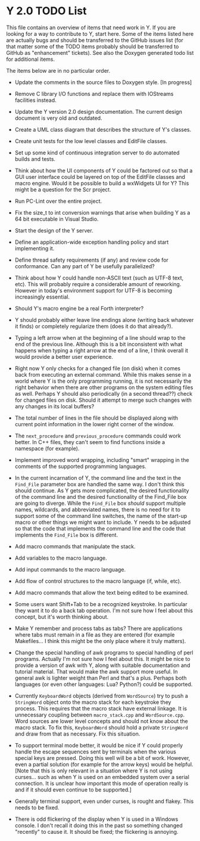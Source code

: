 
Y 2.0 TODO List
===============

This file contains an overview of items that need work in Y. If you are looking for a way to
contribute to Y, start here. Some of the items listed here are actually bugs and should be
transferred to the GitHub issues list (for that matter some of the TODO items probably should be
transferred to GitHub as "enhancement" tickets). See also the Doxygen generated todo list for
additional items.

The items below are in no particular order.

+ Update the comments in the source files to Doxygen style. [In progress]

+ Remove C library I/O functions and replace them with IOStreams facilities instead.

+ Update the Y version 2.0 design documentation. The current design document is very old and
  outdated.

+ Create a UML class diagram that describes the structure of Y's classes.

+ Create unit tests for the low level classes and EditFile classes.

+ Set up some kind of continuous integration server to do automated builds and tests.

+ Think about how the UI components of Y could be factored out so that a GUI user interface
  could be layered on top of the EditFile classes and macro engine. Would it be possible to
  build a wxWidgets UI for Y? This might be a question for the Scr project.

+ Run PC-Lint over the entire project.

+ Fix the size_t to int conversion warnings that arise when building Y as a 64 bit executable in
  Visual Studio.

+ Start the design of the Y server.

+ Define an application-wide exception handling policy and start implementing it.

+ Define thread safety requirements (if any) and review code for conformance. Can any part of Y
  be usefully parallelized?

+ Think about how Y could handle non-ASCII text (such as UTF-8 text, etc). This will probably
  require a considerable amount of reworking. However in today's environment support for UTF-8
  is becoming increasingly essential.

+ Should Y's macro engine be a real Forth interpreter?

+ Y should probably either leave line endings alone (writing back whatever it finds) or
  completely regularize them (does it do that already?).

+ Typing a left arrow when at the beginning of a line should wrap to the end of the previous
  line. Although this is a bit inconsistent with what happens when typing a right arrow at
  the end of a line, I think overall it would provide a better user experience.

+ Right now Y only checks for a changed file (on disk) when it comes back from executing an
  external command. While this makes sense in a world where Y is the only programming running,
  it is not necessarily the right behavior when there are other programs on the system editing
  files as well. Perhaps Y should also periodically (in a second thread??) check for changed
  files on disk. Should it attempt to merge such changes with any changes in its local buffers?

+ The total number of lines in the file should be displayed along with current point information
  in the lower right corner of the window.

+ The `next_procedure` and `previous_procedure` commands could work better. In C++ files, they
  can't seem to find functions inside a namespace (for example).

+ Implement improved word wrapping, including "smart" wrapping in the comments of the supported
  programming languages.

+ In the current incarnation of Y, the command line and the text in the `Find_File` parameter
  box are handled the same way. I don't think this should continue. As Y gets more complicated,
  the desired functionality of the command line and the desired functionality of the Find_File
  box are going to diverge. While the `Find_File` box *should* support multiple names,
  wildcards, and abbreviated names, there is no need for it to support some of the command line
  switches, the name of the start-up macro or other things we might want to include. Y needs to
  be adjusted so that the code that implements the command line and the code that implements the
  `Find_File` box is different.

+ Add macro commands that manipulate the stack.

+ Add variables to the macro language.

+ Add input commands to the macro language.

+ Add flow of control structures to the macro language (if, while, etc).

+ Add macro commands that allow the text being edited to be examined.

+ Some users want Shift+Tab to be a recognized keystroke. In particular they want it to do a
  back tab operation. I'm not sure how I feel about this concept, but it's worth thinking about.

+ Make Y remember and process tabs as tabs? There are applications where tabs must remain in a
  file as they are entered (for example Makefiles... I think this might be the only place where
  it truly matters).

+ Change the special handling of awk programs to special handling of perl programs. Actually I'm
  not sure how I feel about this. It might be nice to provide a version of awk with Y, along
  with suitable documentation and tutorial material. That would make the awk support more
  useful. In general awk is lighter weight than Perl and that's a plus. Perhaps both languages
  (or even other languages: Lua? Python?) could be supported.

+ Currently `KeyboardWord` objects (derived from `WordSource`) try to push a `StringWord` object
  onto the macro stack for each keystroke they process. This requires that the macro stack have
  external linkage. It is unnecessary coupling between `macro_stack.cpp` and `WordSource.cpp`.
  Word sources are lower level concepts and should not know about the macro stack. To fix this,
  `KeyboardWord` should hold a private `StringWord` and draw from that as necessary. Fix this
  situation.

+ To support terminal mode better, it would be nice if Y could properly handle the escape
  sequences sent by terminals when the various special keys are pressed. Doing this well will be
  a bit of work. However, even a partial solution (for example for the arrow keys) would be
  helpful. [Note that this is only relevant in a situation where Y is not using curses... such
  as when Y is used on an embedded system over a serial connection. It is unclear how important
  this mode of operation really is and if it should even continue to be supported.]

+ Generally terminal support, even under curses, is rought and flakey. This needs to be fixed.

+ There is odd flickering of the display when Y is used in a Windows console. I don't recall it
  doing this in the past so something changed "recently" to cause it. It should be fixed; the
  flickering is annoying.
